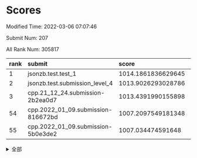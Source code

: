 # Scores

Modified Time: 2022-03-06 07:07:46

Submit Num: 207

All Rank Num: 305817

| rank |               submit               |       score        |       sigma        | pk_num |
| :--- | :--------------------------------- | :----------------- | :----------------- | :----- |
| 1    | jsonzb.test.test_1                 | 1014.1861836629645 | 0.8393450739591819 | 5912   |
| 2    | jsonzb.test.submission_level_4     | 1013.9026293028786 | 0.811248554891368  | 5910   |
| 3    | cpp.21_12_24.submission-2b2ea0d7   | 1013.4391990155898 | 0.8013702744844237 | 5903   |
| 54   | cpp.2022_01_09.submission-816672bd | 1007.2097549181348 | 0.749353723417126  | 5906   |
| 55   | cpp.2022_01_09.submission-5b0e3de2 | 1007.034474591648  | 0.7255013542198897 | 5909   |


<details>
<summary>全部</summary>

| rank |                 submit                 |       score        |       sigma        | pk_num |
| :--- | :------------------------------------- | :----------------- | :----------------- | :----- |
| 1    | jsonzb.test.test_1                     | 1014.1861836629645 | 0.8393450739591819 | 5912   |
| 2    | jsonzb.test.submission_level_4         | 1013.9026293028786 | 0.811248554891368  | 5910   |
| 3    | cpp.21_12_24.submission-2b2ea0d7       | 1013.4391990155898 | 0.8013702744844237 | 5903   |
| 4    | gobigger.level_3.submission_level_3_44 | 1011.8039312982942 | 0.8001042534612871 | 5906   |
| 5    | gobigger.level_3.submission_level_3_27 | 1011.6290987247484 | 0.7760291215289061 | 5906   |
| 6    | gobigger.level_3.submission_level_3_47 | 1011.028991176904  | 0.7589559833153882 | 5909   |
| 7    | gobigger.level_3.submission_level_3_19 | 1010.7758259379658 | 0.7812722247339993 | 5911   |
| 8    | gobigger.level_3.submission_level_3_31 | 1010.7537345324907 | 0.7694862412011385 | 5912   |
| 9    | gobigger.level_3.submission_level_3_29 | 1010.7228803853402 | 0.7787566851951575 | 5907   |
| 10   | gobigger.level_3.submission_level_3_34 | 1010.6959917166721 | 0.7631006653586064 | 5911   |
| 11   | gobigger.level_3.submission_level_3_6  | 1010.6423928836236 | 0.7704240746800659 | 5910   |
| 12   | gobigger.level_3.submission_level_3_9  | 1010.6293571261197 | 0.779721395531915  | 5908   |
| 13   | gobigger.level_3.submission_level_3_25 | 1010.5991835165073 | 0.7735447394247413 | 5911   |
| 14   | gobigger.level_3.submission_level_3_7  | 1010.5520892551285 | 0.759141074540822  | 5906   |
| 15   | gobigger.level_3.submission_level_3_46 | 1010.5193447355706 | 0.7687925425463547 | 5910   |
| 16   | gobigger.level_3.submission_level_3_13 | 1010.4776349110281 | 0.7670433751840738 | 5907   |
| 17   | gobigger.level_3.submission_level_3_42 | 1010.4243967467959 | 0.7554390841443923 | 5911   |
| 18   | gobigger.level_3.submission_level_3_23 | 1010.2834911584024 | 0.7499660140831192 | 5908   |
| 19   | gobigger.level_3.submission_level_3_17 | 1010.2489747042695 | 0.769152971058572  | 5910   |
| 20   | gobigger.level_3.submission_level_3_38 | 1010.2311303084202 | 0.7505669288187792 | 5912   |
| 21   | gobigger.level_3.submission_level_3_26 | 1010.2146233298364 | 0.7680711177099412 | 5908   |
| 22   | gobigger.level_3.submission_level_3_48 | 1010.0764835547062 | 0.7780364525290041 | 5907   |
| 23   | gobigger.level_3.submission_level_3_28 | 1009.9594166581468 | 0.7592823973841347 | 5908   |
| 24   | gobigger.level_3.submission_level_3_1  | 1009.8810720318222 | 0.751049941612506  | 5913   |
| 25   | gobigger.level_3.submission_level_3_11 | 1009.8779201955764 | 0.7464636226668538 | 5909   |
| 26   | gobigger.level_3.submission_level_3_15 | 1009.8686786040943 | 0.7427470831377252 | 5910   |
| 27   | gobigger.level_3.submission_level_3_39 | 1009.7440700511148 | 0.7413183477220123 | 5906   |
| 28   | gobigger.level_3.submission_level_3_5  | 1009.7355273185447 | 0.7569932335573598 | 5912   |
| 29   | gobigger.level_3.submission_level_3_45 | 1009.7089001300938 | 0.77237381328005   | 5910   |
| 30   | gobigger.level_3.submission_level_3_32 | 1009.6597941749783 | 0.7471779566498297 | 5907   |
| 31   | gobigger.level_3.submission_level_3_49 | 1009.6571605972367 | 0.733258282595002  | 5910   |
| 32   | gobigger.level_3.submission_level_3_20 | 1009.6246197643766 | 0.7472876497547356 | 5908   |
| 33   | gobigger.level_3.submission_level_3_8  | 1009.5735219206315 | 0.7479160007325266 | 5909   |
| 34   | gobigger.level_3.submission_level_3_37 | 1009.5525293798318 | 0.7684211705375052 | 5903   |
| 35   | gobigger.level_3.submission_level_3_0  | 1009.5231284896062 | 0.7460058518542841 | 5912   |
| 36   | gobigger.level_3.submission_level_3_43 | 1009.4782464079643 | 0.7454265712905825 | 5909   |
| 37   | gobigger.level_3.submission_level_3_12 | 1009.4576516561539 | 0.7498722744012303 | 5913   |
| 38   | gobigger.level_3.submission_level_3_10 | 1009.4482163820694 | 0.756247449980613  | 5910   |
| 39   | gobigger.level_3.submission_level_3_22 | 1009.44192812641   | 0.7572439054564123 | 5905   |
| 40   | gobigger.level_3.submission_level_3_41 | 1009.4195970841425 | 0.7365106892911671 | 5911   |
| 41   | gobigger.level_3.submission_level_3_35 | 1009.3732620040048 | 0.7552089117114541 | 5910   |
| 42   | gobigger.level_3.submission_level_3_24 | 1009.2903545696812 | 0.7587535258118293 | 5907   |
| 43   | gobigger.level_3.submission_level_3_4  | 1009.2376038980764 | 0.7480771558119129 | 5908   |
| 44   | gobigger.level_3.submission_level_3_16 | 1009.2101619025499 | 0.7380064712452639 | 5910   |
| 45   | gobigger.level_3.submission_level_3_2  | 1009.1093971769251 | 0.7377541599150143 | 5913   |
| 46   | gobigger.level_3.submission_level_3_30 | 1009.10359507707   | 0.7459591149853161 | 5913   |
| 47   | gobigger.level_3.submission_level_3_21 | 1008.8743167596037 | 0.7437135317612747 | 5914   |
| 48   | gobigger.level_3.submission_level_3_18 | 1008.7446918861914 | 0.7538647502324098 | 5914   |
| 49   | gobigger.level_3.submission_level_3_36 | 1008.6982198190904 | 0.750346658821658  | 5906   |
| 50   | gobigger.level_3.submission_level_3_3  | 1008.6798696880097 | 0.7327125450636555 | 5907   |
| 51   | gobigger.level_3.submission_level_3_40 | 1008.5710853696846 | 0.738983851987629  | 5909   |
| 52   | gobigger.level_3.submission_level_3_14 | 1008.3462092643389 | 0.7442180465367211 | 5909   |
| 53   | gobigger.level_3.submission_level_3_33 | 1008.2445139411061 | 0.7459414934270554 | 5909   |
| 54   | cpp.2022_01_09.submission-816672bd     | 1007.2097549181348 | 0.749353723417126  | 5906   |
| 55   | cpp.2022_01_09.submission-5b0e3de2     | 1007.034474591648  | 0.7255013542198897 | 5909   |
| 56   | gobigger.level_1.submission_level_1_32 | 1004.9935490707556 | 0.7129110064389079 | 5911   |
| 57   | gobigger.level_1.submission_level_1_4  | 1004.7782413208184 | 0.7143919133990769 | 5911   |
| 58   | gobigger.level_1.submission_level_1_3  | 1004.6824634977971 | 0.725969599611493  | 5906   |
| 59   | gobigger.level_1.submission_level_1_36 | 1004.6077377188593 | 0.7231777799235598 | 5913   |
| 60   | gobigger.level_1.submission_level_1_28 | 1004.418677035312  | 0.7240821440380959 | 5912   |
| 61   | gobigger.level_1.submission_level_1_11 | 1004.3575427433863 | 0.718905134592369  | 5910   |
| 62   | gobigger.level_1.submission_level_1_38 | 1004.2793732649706 | 0.7086779042256688 | 5909   |
| 63   | gobigger.level_1.submission_level_1_33 | 1004.2036165209944 | 0.7264862983959973 | 5909   |
| 64   | gobigger.level_1.submission_level_1_0  | 1004.1862331882422 | 0.7110510418157807 | 5910   |
| 65   | gobigger.level_1.submission_level_1_41 | 1004.1236595530064 | 0.7053344225120574 | 5907   |
| 66   | gobigger.level_1.submission_level_1_31 | 1004.1069658275026 | 0.7132771685391104 | 5906   |
| 67   | gobigger.level_1.submission_level_1_24 | 1004.1026739366971 | 0.7382391360386478 | 5910   |
| 68   | gobigger.level_1.submission_level_1_26 | 1003.9345654906169 | 0.7042803820266007 | 5909   |
| 69   | gobigger.level_1.submission_level_1_45 | 1003.7406468128947 | 0.72301266392137   | 5909   |
| 70   | gobigger.level_1.submission_level_1_49 | 1003.7386738237589 | 0.7189476588903615 | 5909   |
| 71   | gobigger.level_1.submission_level_1_10 | 1003.6088452079482 | 0.7169980623786455 | 5908   |
| 72   | gobigger.level_1.submission_level_1_16 | 1003.541541764628  | 0.7139145041369488 | 5906   |
| 73   | gobigger.level_1.submission_level_1_43 | 1003.5278182525517 | 0.7084323487669569 | 5905   |
| 74   | gobigger.level_1.submission_level_1_39 | 1003.5060706948415 | 0.7076759292976977 | 5908   |
| 75   | gobigger.level_1.submission_level_1_25 | 1003.5052484148529 | 0.7107547192899665 | 5907   |
| 76   | gobigger.level_1.submission_level_1_5  | 1003.4825984533079 | 0.7084979692219163 | 5911   |
| 77   | gobigger.level_1.submission_level_1_17 | 1003.472637162408  | 0.7123552278658272 | 5907   |
| 78   | gobigger.level_1.submission_level_1_37 | 1003.4587978433096 | 0.7266607983636617 | 5912   |
| 79   | gobigger.level_1.submission_level_1_2  | 1003.416775369566  | 0.711223970452547  | 5911   |
| 80   | gobigger.level_1.submission_level_1_46 | 1003.4103689407523 | 0.7128770861910981 | 5910   |
| 81   | gobigger.level_1.submission_level_1_48 | 1003.3039117204353 | 0.7189687603079247 | 5909   |
| 82   | gobigger.level_1.submission_level_1_21 | 1003.3006558216011 | 0.7158042230456408 | 5906   |
| 83   | gobigger.level_1.submission_level_1_6  | 1003.2798682844488 | 0.7082543852221904 | 5908   |
| 84   | gobigger.level_1.submission_level_1_9  | 1003.2692752433834 | 0.709999876843469  | 5912   |
| 85   | gobigger.level_1.submission_level_1_44 | 1003.2112997242576 | 0.7148917894228708 | 5908   |
| 86   | gobigger.level_1.submission_level_1_12 | 1003.1632696057549 | 0.7282081280516732 | 5907   |
| 87   | gobigger.level_1.submission_level_1_19 | 1003.1021367701011 | 0.7237179375331083 | 5907   |
| 88   | gobigger.level_1.submission_level_1_14 | 1003.001547661826  | 0.7133160401422707 | 5908   |
| 89   | gobigger.level_1.submission_level_1_30 | 1002.9863834970428 | 0.7157734344299427 | 5915   |
| 90   | gobigger.level_1.submission_level_1_23 | 1002.9046311756945 | 0.7258900986575265 | 5911   |
| 91   | gobigger.level_1.submission_level_1_29 | 1002.8969463143503 | 0.7170532818406521 | 5907   |
| 92   | gobigger.level_1.submission_level_1_40 | 1002.8957462707185 | 0.7286281754513637 | 5912   |
| 93   | gobigger.level_1.submission_level_1_42 | 1002.8846572572859 | 0.7107165069425704 | 5913   |
| 94   | gobigger.level_1.submission_level_1_7  | 1002.8256280675653 | 0.7126872236861082 | 5911   |
| 95   | gobigger.level_1.submission_level_1_15 | 1002.7695534816864 | 0.7158655777622057 | 5913   |
| 96   | gobigger.level_1.submission_level_1_35 | 1002.7557704753398 | 0.708639029893685  | 5909   |
| 97   | gobigger.level_1.submission_level_1_8  | 1002.7250688926811 | 0.7280782221091233 | 5910   |
| 98   | gobigger.level_1.submission_level_1_34 | 1002.6730687820574 | 0.7128306250415445 | 5913   |
| 99   | gobigger.level_1.submission_level_1_13 | 1002.463789974947  | 0.7160167196264959 | 5908   |
| 100  | gobigger.level_1.submission_level_1_1  | 1002.3985799267067 | 0.7152280728282928 | 5909   |
| 101  | gobigger.level_1.submission_level_1_18 | 1002.3198907117638 | 0.7148024362008818 | 5910   |
| 102  | gobigger.level_1.submission_level_1_22 | 1002.2386233737252 | 0.7153686491694901 | 5911   |
| 103  | gobigger.level_1.submission_level_1_27 | 1002.0763954685432 | 0.7113004358865009 | 5911   |
| 104  | gobigger.level_1.submission_level_1_20 | 1001.7540670131187 | 0.7109419486992254 | 5909   |
| 105  | gobigger.level_1.submission_level_1_47 | 1001.4020514317223 | 0.7201587333557277 | 5913   |
| 106  | gobigger.random.submission_random_15   | 997.9952373192407  | 0.708627194502276  | 5911   |
| 107  | gobigger.random.submission_random_4    | 997.0809964432784  | 0.7107307475087394 | 5911   |
| 108  | gobigger.random.submission_random_1    | 997.0173052029816  | 0.7149659654135504 | 5907   |
| 109  | gobigger.random.submission_random_21   | 996.8899030123608  | 0.701547199723051  | 5908   |
| 110  | gobigger.random.submission_random_24   | 996.7814154554371  | 0.7118615990328006 | 5911   |
| 111  | gobigger.random.submission_random_28   | 996.7354376611734  | 0.7156805349312129 | 5904   |
| 112  | gobigger.random.submission_random_13   | 996.7175798539564  | 0.7133234299989761 | 5908   |
| 113  | gobigger.random.submission_random_35   | 996.6859537267926  | 0.7108215446737551 | 5910   |
| 114  | gobigger.random.submission_random_49   | 996.5600583346124  | 0.7068532317920766 | 5908   |
| 115  | gobigger.random.submission_random_14   | 996.4654075933103  | 0.7176330941362007 | 5909   |
| 116  | gobigger.random.submission_random_10   | 996.4349792266609  | 0.7318773528846917 | 5910   |
| 117  | gobigger.random.submission_random_17   | 996.3095721610803  | 0.7011231647036547 | 5911   |
| 118  | gobigger.random.submission_random_43   | 996.2978461834216  | 0.6918474600999761 | 5914   |
| 119  | gobigger.random.submission_random_2    | 996.2427469983911  | 0.7212728577020143 | 5910   |
| 120  | gobigger.random.submission_random_42   | 996.2287206943633  | 0.7194235863676441 | 5909   |
| 121  | gobigger.random.submission_random_46   | 996.205780453292   | 0.7210857590144979 | 5907   |
| 122  | gobigger.random.submission_random_37   | 996.1901960550447  | 0.7089130705158362 | 5911   |
| 123  | gobigger.random.submission_random_39   | 996.1776199165063  | 0.7069621159745137 | 5913   |
| 124  | gobigger.random.submission_random_27   | 996.0196999117021  | 0.7229916828763915 | 5911   |
| 125  | gobigger.random.submission_random_0    | 996.0073916929223  | 0.7074983146667897 | 5909   |
| 126  | gobigger.random.submission_random_23   | 995.9741938291853  | 0.7057625728639988 | 5908   |
| 127  | gobigger.random.submission_random_12   | 995.9414947487284  | 0.7187181913587558 | 5912   |
| 128  | gobigger.random.submission_random_31   | 995.8949682130709  | 0.7113901407295247 | 5911   |
| 129  | gobigger.random.submission_random_22   | 995.8803118590428  | 0.7079660722193035 | 5908   |
| 130  | gobigger.random.submission_random_20   | 995.806964438748   | 0.713563450489511  | 5905   |
| 131  | gobigger.random.submission_random_40   | 995.7433837447253  | 0.7320069545389245 | 5911   |
| 132  | gobigger.random.submission_random_26   | 995.7191408528681  | 0.7078591835625668 | 5907   |
| 133  | gobigger.random.submission_random_38   | 995.665507275687   | 0.7110066826099127 | 5912   |
| 134  | gobigger.random.submission_random_45   | 995.6493443568905  | 0.7219495768661132 | 5913   |
| 135  | gobigger.random.submission_random_34   | 995.6362477002747  | 0.7155220874429402 | 5908   |
| 136  | gobigger.random.submission_random_6    | 995.6030915426079  | 0.7114570929683216 | 5914   |
| 137  | gobigger.random.submission_random_29   | 995.5701793024459  | 0.7148197476645751 | 5907   |
| 138  | gobigger.random.submission_random_9    | 995.5299868482641  | 0.7077110293234261 | 5909   |
| 139  | gobigger.random.submission_random_11   | 995.503261218486   | 0.7074424676017087 | 5905   |
| 140  | gobigger.random.submission_random_48   | 995.4939646999777  | 0.7108069705659599 | 5913   |
| 141  | gobigger.random.submission_random_41   | 995.4847778093191  | 0.7179994589638834 | 5916   |
| 142  | gobigger.random.submission_random_25   | 995.4653385651471  | 0.7019513717371684 | 5909   |
| 143  | gobigger.random.submission_random_30   | 995.4457505316655  | 0.7232672213202528 | 5908   |
| 144  | gobigger.random.submission_random_36   | 995.3931212459996  | 0.6976790121912959 | 5909   |
| 145  | gobigger.random.submission_random_47   | 995.3819742242553  | 0.7183296511033542 | 5908   |
| 146  | gobigger.random.submission_random_19   | 995.3649649463973  | 0.7195075033479941 | 5907   |
| 147  | gobigger.random.submission_random_44   | 995.2819056282567  | 0.7161737174835175 | 5908   |
| 148  | gobigger.random.submission_random_32   | 995.1844016315717  | 0.7114296384322283 | 5912   |
| 149  | gobigger.random.submission_random_16   | 995.1136904466314  | 0.7049921134853341 | 5913   |
| 150  | gobigger.random.submission_random_5    | 995.088882280554   | 0.7169831842414808 | 5910   |
| 151  | gobigger.random.submission_random_8    | 995.0159684078907  | 0.7157859067258173 | 5914   |
| 152  | gobigger.random.submission_random_7    | 994.9451555472748  | 0.7095100456270118 | 5913   |
| 153  | gobigger.random.submission_random_3    | 994.9344974315271  | 0.7217453077057083 | 5908   |
| 154  | gobigger.random.submission_random_33   | 994.827585924733   | 0.7158024319901175 | 5912   |
| 155  | gobigger.random.submission_random_18   | 994.8155029871837  | 0.7072029599750248 | 5913   |
| 156  | gobigger.level_2.submission_level_2_42 | 993.667882811564   | 0.739390024100109  | 5909   |
| 157  | gobigger.level_2.submission_level_2_11 | 993.6566282197119  | 0.7339810720145185 | 5907   |
| 158  | gobigger.level_2.submission_level_2_31 | 993.4315807632522  | 0.7371840424284556 | 5915   |
| 159  | gobigger.level_2.submission_level_2_44 | 993.3740586694802  | 0.7368531784160737 | 5905   |
| 160  | gobigger.level_2.submission_level_2_0  | 993.266133768499   | 0.7432080718967038 | 5913   |
| 161  | gobigger.level_2.submission_level_2_9  | 993.0905804475661  | 0.7291369178234086 | 5906   |
| 162  | gobigger.level_2.submission_level_2_18 | 993.0551565941449  | 0.7439870541813596 | 5912   |
| 163  | gobigger.level_2.submission_level_2_19 | 993.0178526288333  | 0.736424655255987  | 5904   |
| 164  | gobigger.level_2.submission_level_2_46 | 993.0163960634937  | 0.7682476389883944 | 5909   |
| 165  | gobigger.level_2.submission_level_2_8  | 992.8855414426447  | 0.7372660089245546 | 5913   |
| 166  | gobigger.level_2.submission_level_2_27 | 992.7693437122708  | 0.7321490515381409 | 5910   |
| 167  | gobigger.level_2.submission_level_2_36 | 992.7641681816216  | 0.7432153192385585 | 5909   |
| 168  | gobigger.level_2.submission_level_2_4  | 992.7143211111509  | 0.7511728538333959 | 5911   |
| 169  | gobigger.level_2.submission_level_2_14 | 992.705901808349   | 0.7426137436313766 | 5912   |
| 170  | gobigger.level_2.submission_level_2_48 | 992.6953358386279  | 0.7401286289927794 | 5912   |
| 171  | gobigger.level_2.submission_level_2_17 | 992.6676490882442  | 0.7339343509452902 | 5911   |
| 172  | gobigger.level_2.submission_level_2_20 | 992.6648554434822  | 0.7413688145589244 | 5913   |
| 173  | gobigger.level_2.submission_level_2_25 | 992.595228222549   | 0.7235735325255583 | 5913   |
| 174  | gobigger.level_2.submission_level_2_34 | 992.5406658482046  | 0.7298613254381124 | 5910   |
| 175  | gobigger.level_2.submission_level_2_7  | 992.3683319019281  | 0.7392159767700284 | 5910   |
| 176  | gobigger.level_2.submission_level_2_43 | 992.3435302956253  | 0.7505377395391912 | 5912   |
| 177  | gobigger.level_2.submission_level_2_6  | 992.3434101145136  | 0.7374526560531853 | 5911   |
| 178  | gobigger.level_2.submission_level_2_24 | 992.3133018398762  | 0.7421051791977632 | 5912   |
| 179  | gobigger.level_2.submission_level_2_15 | 992.2864971215564  | 0.7550034160541188 | 5910   |
| 180  | gobigger.level_2.submission_level_2_1  | 992.1353285036078  | 0.7721163161404342 | 5909   |
| 181  | gobigger.level_2.submission_level_2_10 | 992.1331393471794  | 0.7429736526792589 | 5918   |
| 182  | gobigger.level_2.submission_level_2_41 | 992.1069387564544  | 0.7550094962326707 | 5909   |
| 183  | gobigger.level_2.submission_level_2_12 | 992.0825620211857  | 0.726165659811487  | 5911   |
| 184  | gobigger.level_2.submission_level_2_37 | 991.8614822764915  | 0.746930925044686  | 5907   |
| 185  | gobigger.level_2.submission_level_2_29 | 991.7952265386374  | 0.7644860608094605 | 5906   |
| 186  | gobigger.level_2.submission_level_2_39 | 991.7746779315926  | 0.7504646475100615 | 5906   |
| 187  | gobigger.level_2.submission_level_2_35 | 991.7244054305065  | 0.7465280329769385 | 5910   |
| 188  | gobigger.level_2.submission_level_2_33 | 991.6981943737288  | 0.750027076997066  | 5908   |
| 189  | gobigger.level_2.submission_level_2_26 | 991.6769136859177  | 0.7472997008950119 | 5907   |
| 190  | gobigger.level_2.submission_level_2_2  | 991.6298180413374  | 0.7566518350078545 | 5908   |
| 191  | gobigger.level_2.submission_level_2_32 | 991.5239815526073  | 0.7471476620943535 | 5912   |
| 192  | gobigger.level_2.submission_level_2_22 | 991.5010936054923  | 0.7651016775379939 | 5905   |
| 193  | gobigger.level_2.submission_level_2_28 | 991.4868197651222  | 0.7592519504271721 | 5912   |
| 194  | gobigger.level_2.submission_level_2_38 | 991.442216372832   | 0.7439549624962004 | 5909   |
| 195  | gobigger.level_2.submission_level_2_13 | 991.3522600740039  | 0.7500898370671136 | 5908   |
| 196  | gobigger.level_2.submission_level_2_45 | 991.3366762903314  | 0.738651462446395  | 5908   |
| 197  | gobigger.level_2.submission_level_2_30 | 991.2468729988793  | 0.7578766878921745 | 5910   |
| 198  | gobigger.level_2.submission_level_2_3  | 991.1938980731264  | 0.7544331152235068 | 5913   |
| 199  | gobigger.level_2.submission_level_2_40 | 991.1700767727601  | 0.7599187569259304 | 5906   |
| 200  | gobigger.level_2.submission_level_2_49 | 991.0562569325771  | 0.7653239904141428 | 5907   |
| 201  | gobigger.level_2.submission_level_2_16 | 990.9017240548151  | 0.7812182145766877 | 5905   |
| 202  | gobigger.level_2.submission_level_2_47 | 990.7491825426822  | 0.7459510025278053 | 5912   |
| 203  | gobigger.level_2.submission_level_2_21 | 990.5359427688733  | 0.7752647182120672 | 5908   |
| 204  | gobigger.level_2.submission_level_2_5  | 990.4228080366051  | 0.7506171340029961 | 5910   |
| 205  | gobigger.level_2.submission_level_2_23 | 990.3575054326675  | 0.7486939344499581 | 5909   |
| 206  | gobigger.none.submission_none_1        | 977.1972065107478  | 1.3656574694878658 | 5905   |
| 207  | gobigger.none.submission_none_0        | 976.0626807421949  | 1.365831145062836  | 5909   |

</details>